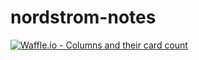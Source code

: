 # nordstrom-notes

[![Waffle.io - Columns and their card count](https://badge.waffle.io/caseyhoepner/nordstrom-notes.svg?columns=all)](https://waffle.io/caseyhoepner/nordstrom-notes)
